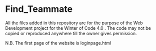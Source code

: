 # Find_Teammate

All the files added in this repository are for the purpose of the Web Development project for the Winter of Code 4.0 .
The code may not be copied or reproduced anywhere till the owner gives permission.

N.B. The first page of the website is loginpage.html

